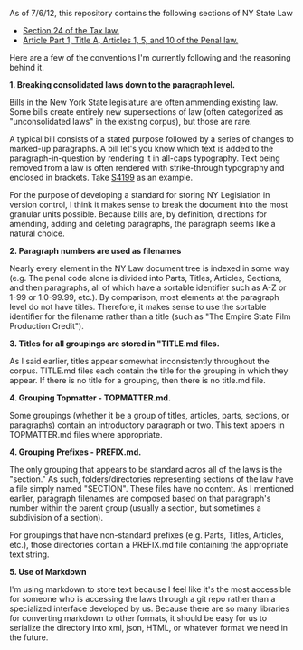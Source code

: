 As of 7/6/12, this repository contains the following sections of NY State Law

* [Section 24 of the Tax law.](http://public.leginfo.state.ny.us/LAWSSEAF.cgi?QUERYTYPE=LAWS+&QUERYDATA=$$TAX24$$@TXTAX024+&LIST=LAW+&BROWSER=BROWSER+&TOKEN=42224016+&TARGET=VIEW) 
* [Article Part 1, Title A, Articles 1, 5, and 10 of the Penal law.](http://public.leginfo.state.ny.us/LAWSSEAF.cgi?QUERYTYPE=LAWS+&QUERYDATA=@PLPEN0P1TA+&LIST=LAW+&BROWSER=BROWSER+&TOKEN=42224016+&TARGET=VIEW)

Here are a few of the conventions I'm currently following and the reasoning behind it.

**1. Breaking consolidated laws down to the paragraph level.**

Bills in the New York State legislature are often ammending existing law. Some bills create entirely new supersections of law (often categorized as "unconsolidated laws" in the existing corpus), but those are rare.

A typical bill consists of a stated purpose followed by a series of changes to marked-up paragraphs. A bill let's you know which text is added to the paragraph-in-question by rendering it in all-caps typography. Text being removed from a law is often rendered with strike-through typography and enclosed in brackets. Take [S4199](http://open.nysenate.gov/legislation/bill/S4199-2011) as an example.

For the purpose of developing a standard for storing NY Legislation in version control, I think it makes sense to break the document into the most granular units possible. Because bills are, by definition, directions for amending, adding and deleting paragraphs, the paragraph seems like a natural choice.

**2. Paragraph numbers are used as filenames**

Nearly every element in the NY Law document tree is indexed in some way (e.g. The penal code alone is divided into Parts, Titles, Articles, Sections, and then paragraphs, all of which have a sortable identifier such as A-Z or 1-99 or 1.0-99.99, etc.). By comparison, most elements at the paragraph level do not have titles. Therefore, it makes sense to use the sortable identifier for the filename rather than a title (such as "The Empire State Film Production Credit").

**3. Titles for all groupings are stored in "TITLE.md files.**

As I said earlier, titles appear somewhat inconsistently throughout the corpus. TITLE.md files each contain the title for the grouping in which they appear. If there is no title for a grouping, then there is no title.md file. 

**4. Grouping Topmatter - TOPMATTER.md.**

Some groupings (whether it be a group of titles, articles, parts, sections, or paragraphs) contain an introductory paragraph or two. This text appers in TOPMATTER.md files where appropriate.

**4. Grouping Prefixes - PREFIX.md.**

The only grouping that appears to be standard acros all of the laws is the "section." As such, folders/directories representing sections of the law have a file simply named "SECTION". These files have no content. As I mentioned earlier, paragraph filenames are composed based on that paragraph's number within the parent group (usually a section, but sometimes a subdivision of a section).

For groupings that have non-standard prefixes (e.g. Parts, Titles, Articles, etc.), those directories contain a PREFIX.md file containing the appropriate text string.

**5. Use of Markdown**

I'm using markdown to store text because I feel like it's the most accessible for someone who is accessing the laws through a git repo rather than a specialized interface developed by us. Because there are so many libraries for converting markdown to other formats, it should be easy for us to serialize the directory into xml, json, HTML, or whatever format we need in the future.